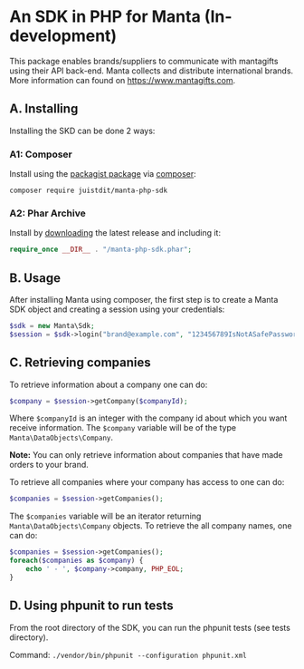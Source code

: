 # An SDK in PHP for Manta (In-development)

This package enables brands/suppliers to communicate with mantagifts using their API back-end.  Manta collects and distribute international brands. More information can found on <https://www.mantagifts.com>.

## A. Installing
Installing the SKD can be done 2 ways:

### A1: Composer

Install using the [packagist package](https://packagist.org/packages/juistdit/manta-php-sdk) 
via [composer](https://getcomposer.org/):

```
composer require juistdit/manta-php-sdk
```

### A2: Phar Archive
Install by [downloading](https://github.com/juistdit/manta-php-sdk/releases) the latest release and including it:
```php
require_once __DIR__ . "/manta-php-sdk.phar";
```

## B. Usage

After installing Manta using composer, the first step is to create a Manta SDK object and creating a session using your credentials:

```php
$sdk = new Manta\Sdk;
$session = $sdk->login("brand@example.com", "123456789IsNotASafePassword");
```

## C. Retrieving companies

To retrieve information about a company one can do:
```php
$company = $session->getCompany($companyId);
```
Where `$companyId` is an integer with the company id about which you want receive information. The `$company` variable will be of the type `Manta\DataObjects\Company`.

**Note:** You can only retrieve information about companies that have made orders to your brand.

To retrieve all companies where your company has access to one can do:
```php
$companies = $session->getCompanies();
```
The `$companies` variable will be an iterator returning `Manta\DataObjects\Company` objects. To retrieve the all company names, one can do:
```php
$companies = $session->getCompanies();
foreach($companies as $company) {
	echo ' - ', $company->company, PHP_EOL;
}
```

## D. Using phpunit to run tests

From the root directory of the SDK, you can run the phpunit tests (see tests directory).
 
Command:
```./vendor/bin/phpunit --configuration phpunit.xml```